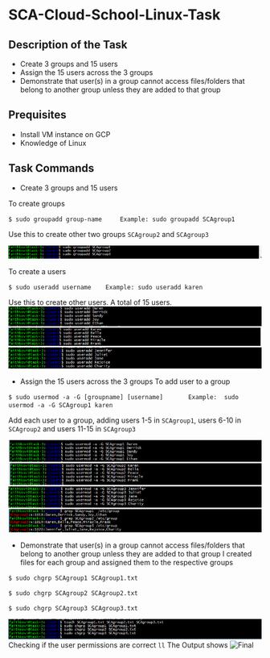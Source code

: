 # SCA-Cloud-School-Linux-Task 

## Description of the Task

* Create 3 groups and 15 users
* Assign the 15 users across the 3 groups
* Demonstrate that user(s) in a group cannot access files/folders that belong to another group unless they are added to that group

## Prequisites

* Install VM instance on GCP
* Knowledge of Linux

## Task Commands
* Create 3 groups and 15 users

To create groups
```
$ sudo groupadd group-name     Example: sudo groupadd SCAgroup1      
```
Use this to create other two groups ```SCAgroup2``` and ```SCAgroup3```

![Create Groups](https://github.com/FaithKovi/sca-operation-images/blob/main/groups.PNG)

To create a users
```
$ sudo useradd username    Example: sudo useradd karen
```
Use this to create other users. A total of 15 users.
![Create Users](https://github.com/FaithKovi/sca-operation-images/blob/main/group1-users.PNG)
![Create Users](https://github.com/FaithKovi/sca-operation-images/blob/main/group2-users.PNG)
![Create Users](https://github.com/FaithKovi/sca-operation-images/blob/main/group3-users.PNG)


* Assign the 15 users across the 3 groups
To add user to a group
```
$ sudo usermod -a -G [groupname] [username]       Example:  sudo usermod -a -G SCAgroup1 karen
```
Add each user to a group, adding users 1-5 in ```SCAgroup1```, users 6-10 in ```SCAgroup2``` and users 11-15 in ```SCAgroup3```

![Add user to group](https://github.com/FaithKovi/sca-operation-images/blob/main/group1-add.PNG)
![Add user to group](https://github.com/FaithKovi/sca-operation-images/blob/main/group2-add.PNG)
![Add user to group](https://github.com/FaithKovi/sca-operation-images/blob/main/group3-add.PNG)
![all](https://github.com/FaithKovi/sca-operation-images/blob/main/all-groups.PNG)
* Demonstrate that user(s) in a group cannot access files/folders that belong to another group unless they are added to that group
I created files for each group and assigned them to the respective groups

```
$ sudo chgrp SCAgroup1 SCAgroup1.txt
```
```
$ sudo chgrp SCAgroup2 SCAgroup2.txt
```
```
$ sudo chgrp SCAgroup3 SCAgroup3.txt
```
![Assign text](https://github.com/FaithKovi/sca-operation-images/blob/main/text-create.PNG)
Checking if the user permissions are correct
```ll```
The Output shows
![Final](https://github.com/FaithKovi/sca-operation-images/blob/main/final.PNG)

